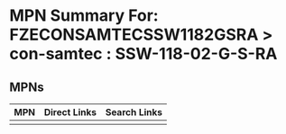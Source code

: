 



# MPN Summary For: FZECONSAMTECSSW1182GSRA > con-samtec : SSW-118-02-G-S-RA

## MPNs
  

|MPN|Direct Links|Search Links|
| :--- | :--- | :--- |
||||
